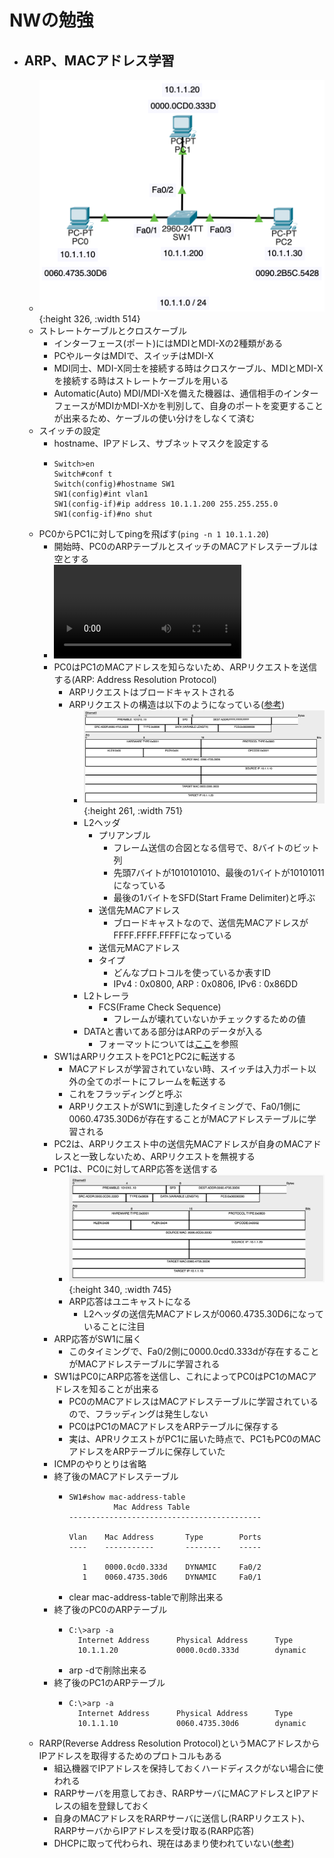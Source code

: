# NWの勉強
- ## ARP、MACアドレス学習
	- ![2024_4_1_1.png](../assets/2024_4_1_1_1711987307607_0.png){:height 326, :width 514}
	- ストレートケーブルとクロスケーブル
		- インターフェース(ポート)にはMDIとMDI-Xの2種類がある
		- PCやルータはMDIで、スイッチはMDI-X
		- MDI同士、MDI-X同士を接続する時はクロスケーブル、MDIとMDI-Xを接続する時はストレートケーブルを用いる
		- Automatic(Auto) MDI/MDI-Xを備えた機器は、通信相手のインターフェースがMDIかMDI-Xかを判別して、自身のポートを変更することが出来るため、ケーブルの使い分けをしなくて済む
	- スイッチの設定
		- hostname、IPアドレス、サブネットマスクを設定する
		- ```
		  Switch>en
		  Switch#conf t
		  Switch(config)#hostname SW1
		  SW1(config)#int vlan1
		  SW1(config-if)#ip address 10.1.1.200 255.255.255.0
		  SW1(config-if)#no shut
		  ```
	- PC0からPC1に対してpingを飛ばす(`ping -n 1 10.1.1.20`)
		- 開始時、PC0のARPテーブルとスイッチのMACアドレステーブルは空とする
		- ![2024_4_1_2.mov](../assets/2024_4_1_2_1711987934333_0.mov)
		- PC0はPC1のMACアドレスを知らないため、ARPリクエストを送信する(ARP: Address Resolution Protocol)
			- ARPリクエストはブロードキャストされる
			- ARPリクエストの構造は以下のようになっている([参考](https://zenn.dev/masahiro_toba/articles/273189798f9968))
				- ![2024_4_1_3.png](../assets/2024_4_1_3_1711989150621_0.png){:height 261, :width 751}
				- L2ヘッダ
					- プリアンブル
						- フレーム送信の合図となる信号で、8バイトのビット列
						- 先頭7バイトが1010101010、最後の1バイトが10101011になっている
						- 最後の1バイトをSFD(Start Frame Delimiter)と呼ぶ
					- 送信先MACアドレス
						- ブロードキャストなので、送信先MACアドレスがFFFF.FFFF.FFFFになっている
					- 送信元MACアドレス
					- タイプ
						- どんなプロトコルを使っているか表すID
						- IPv4 : 0x0800, ARP : 0x0806, IPv6 : 0x86DD
				- L2トレーラ
					- FCS(Frame Check Sequence)
						- フレームが壊れていないかチェックするための値
				- DATAと書いてある部分はARPのデータが入る
					- フォーマットについては[ここ](https://zenn.dev/masahiro_toba/articles/bef21eb54c4d8a)を参照
		- SW1はARPリクエストをPC1とPC2に転送する
			- MACアドレスが学習されていない時、スイッチは入力ポート以外の全てのポートにフレームを転送する
			- これをフラッディングと呼ぶ
			- ARPリクエストがSW1に到達したタイミングで、Fa0/1側に0060.4735.30D6が存在することがMACアドレステーブルに学習される
		- PC2は、ARPリクエスト中の送信先MACアドレスが自身のMACアドレスと一致しないため、ARPリクエストを無視する
		- PC1は、PC0に対してARP応答を送信する
			- ![2024_4_1_4.png](../assets/2024_4_1_4_1711990916837_0.png){:height 340, :width 745}
			- ARP応答はユニキャストになる
				- L2ヘッダの送信先MACアドレスが0060.4735.30D6になっていることに注目
		- ARP応答がSW1に届く
			- このタイミングで、Fa0/2側に0000.0cd0.333dが存在することがMACアドレステーブルに学習される
		- SW1はPC0にARP応答を送信し、これによってPC0はPC1のMACアドレスを知ることが出来る
			- PC0のMACアドレスはMACアドレステーブルに学習されているので、フラッディングは発生しない
			- PC0はPC1のMACアドレスをARPテーブルに保存する
			- 実は、APRリクエストがPC1に届いた時点で、PC1もPC0のMACアドレスをARPテーブルに保存していた
		- ICMPのやりとりは省略
		- 終了後のMACアドレステーブル
			- ```
			  SW1#show mac-address-table 
			            Mac Address Table
			  -------------------------------------------
			  
			  Vlan    Mac Address       Type        Ports
			  ----    -----------       --------    -----
			  
			     1    0000.0cd0.333d    DYNAMIC     Fa0/2
			     1    0060.4735.30d6    DYNAMIC     Fa0/1
			  ```
			- clear mac-address-tableで削除出来る
		- 終了後のPC0のARPテーブル
			- ```
			  C:\>arp -a
			    Internet Address      Physical Address      Type
			    10.1.1.20             0000.0cd0.333d        dynamic
			  ```
			- arp -dで削除出来る
		- 終了後のPC1のARPテーブル
			- ```
			  C:\>arp -a
			    Internet Address      Physical Address      Type
			    10.1.1.10             0060.4735.30d6        dynamic
			  ```
	- RARP(Reverse Address Resolution Protocol)というMACアドレスからIPアドレスを取得するためのプロトコルもある
		- 組込機器でIPアドレスを保持しておくハードディスクがない場合に使われる
		- RARPサーバを用意しておき、RARPサーバにMACアドレスとIPアドレスの組を登録しておく
		- 自身のMACアドレスをRARPサーバに送信し(RARPリクエスト)、RARPサーバからIPアドレスを受け取る(RARP応答)
		- DHCPに取って代わられ、現在はあまり使われていない([参考](https://e-words.jp/w/RARP.html))